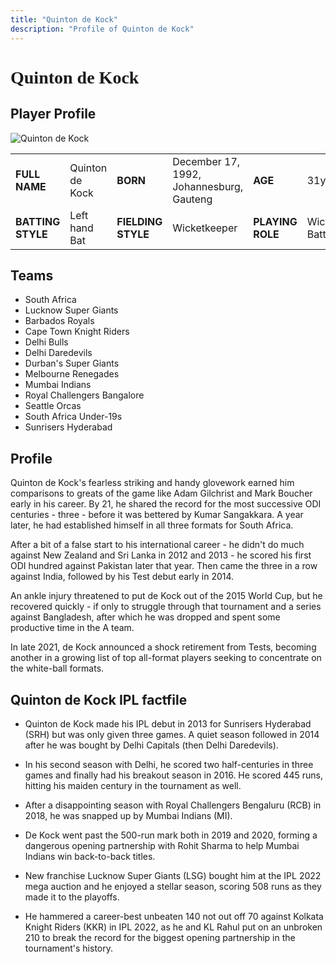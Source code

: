 ```yaml
---
title: "Quinton de Kock"
description: "Profile of Quinton de Kock"
---
```


# <span style="font-family: 'Playfair Display', serif;">Quinton de Kock</span>

## Player Profile

![Quinton de Kock](/images/qdk.jpg)

<table>
  <tr>
    <td><strong>FULL NAME</strong></td>
    <td>Quinton de Kock</td>
    <td><strong>BORN</strong></td>
    <td>December 17, 1992, Johannesburg, Gauteng</td>
    <td><strong>AGE</strong></td>
    <td>31y 163d</td>
  </tr>
  <tr>
    <td><strong>BATTING STYLE</strong></td>
    <td>Left hand Bat</td>
    <td><strong>FIELDING STYLE</strong></td>
    <td>Wicketkeeper</td>
    <td><strong>PLAYING ROLE</strong></td>
    <td>WicketKeeper Batter</td>
  </tr>

</table>

## Teams

- South Africa
- Lucknow Super Giants
- Barbados Royals
- Cape Town Knight Riders
- Delhi Bulls
- Delhi Daredevils
- Durban's Super Giants
- Melbourne Renegades
- Mumbai Indians
- Royal Challengers Bangalore
- Seattle Orcas
- South Africa Under-19s
- Sunrisers Hyderabad

## Profile

Quinton de Kock's fearless striking and handy glovework earned him comparisons to greats of the game like Adam Gilchrist and Mark Boucher early in his career. By 21, he shared the record for the most successive ODI centuries - three - before it was bettered by Kumar Sangakkara. A year later, he had established himself in all three formats for South Africa.

After a bit of a false start to his international career - he didn't do much against New Zealand and Sri Lanka in 2012 and 2013 - he scored his first ODI hundred against Pakistan later that year. Then came the three in a row against India, followed by his Test debut early in 2014.

An ankle injury threatened to put de Kock out of the 2015 World Cup, but he recovered quickly - if only to struggle through that tournament and a series against Bangladesh, after which he was dropped and spent some productive time in the A team.

In late 2021, de Kock announced a shock retirement from Tests, becoming another in a growing list of top all-format players seeking to concentrate on the white-ball formats.

## Quinton de Kock IPL factfile

- Quinton de Kock made his IPL debut in 2013 for Sunrisers Hyderabad (SRH) but was only given three games. A quiet season followed in 2014 after he was bought by Delhi Capitals (then Delhi Daredevils).

- In his second season with Delhi, he scored two half-centuries in three games and finally had his breakout season in 2016. He scored 445 runs, hitting his maiden century in the tournament as well.

- After a disappointing season with Royal Challengers Bengaluru (RCB) in 2018, he was snapped up by Mumbai Indians (MI).

- De Kock went past the 500-run mark both in 2019 and 2020, forming a dangerous opening partnership with Rohit Sharma to help Mumbai Indians win back-to-back titles.

- New franchise Lucknow Super Giants (LSG) bought him at the IPL 2022 mega auction and he enjoyed a stellar season, scoring 508 runs as they made it to the playoffs.

- He hammered a career-best unbeaten 140 not out off 70 against Kolkata Knight Riders (KKR) in IPL 2022, as he and KL Rahul put on an unbroken 210 to break the record for the biggest opening partnership in the tournament's history.